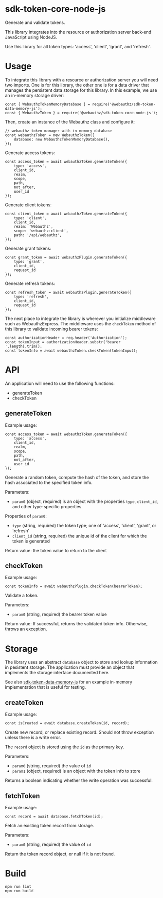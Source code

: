 sdk-token-core-node-js
======================

Generate and validate tokens.

This library integrates into the resource or authorization server
back-end JavaScript using NodeJS.

Use this library for all token types: 'access', 'client', 'grant', and 'refresh'.

# Usage

To integrate this library with a resource or authorization server
you will need two imports. One is
for this library, the other one is for a data driver that manages the persistent
data storage for this library. In this example, we use an in-memory storage
driver:

```
const { WebauthzTokenMemoryDatabase } = require('@webauthz/sdk-token-data-memory-js');
const { WebauthzToken } = require('@webauthz/sdk-token-core-node-js');
```

Then, create an instance of the Webauthz class and configure it:

```
// webauthz token manager with in-memory database
const webauthzToken = new WebauthzToken({
    database: new WebauthzTokenMemoryDatabase(),
});
```

Generate access tokens:

```
const access_token = await webauthzToken.generateToken({
    type: 'access',
    client_id,
    realm,
    scope,
    path,
    not_after,
    user_id
});
```

Generate client tokens:

```
const client_token = await webauthzToken.generateToken({
    type: 'client',
    client_id,
    realm: 'Webauthz',
    scope: 'webauthz:client',
    path: '/api/webauthz',
});
```

Generate grant tokens:

```
const grant_token = await webauthzPlugin.generateToken({
    type: 'grant',
    client_id,
    request_id
});
```

Generate refresh tokens:

```
const refresh_token = await webauthzPlugin.generateToken({
    type: 'refresh',
    client_id,
    request_id
});
```

The next place to integrate the library is wherever you initialize middleware such
as WebauthzExpress. The middleware uses the `checkToken` method of this library to
validate incoming bearer tokens:

```
const authorizationHeader = req.header('Authorization');
const tokenInput = authorizationHeader.substr('bearer '.length).trim();
const tokenInfo = await webauthzToken.checkToken(tokenInput);
```

# API

An application will need to use the following functions:

* generateToken
* checkToken

## generateToken

Example usage:

```
const access_token = await webauthzToken.generateToken({
    type: 'access',
    client_id,
    realm,
    scope,
    path,
    not_after,
    user_id
});
```

Generate a random token, compute the hash of the token, and store the
hash associated to the specified token info.

Parameters:

* `param0` (object, required) is an object with the properties `type`, `client_id`, and other type-specific properties.

Properties of `param0`:

* `type` (string, required) the token type; one of 'access', 'client', 'grant', or 'refresh'
* `client_id` (string, required) the unique id of the client for which the token is generated

Return value: the token value to return to the client

## checkToken

Example usage:

```
const tokenInfo = await webauthzPlugin.checkToken(bearerToken);
```

Validate a token.

Parameters:

* `param0` (string, required) the bearer token value

Return value: If successful, returns the validated token info. Otherwise, throws an exception.

# Storage

The library uses an abstract `database` object to store and lookup information in
pesistent storage. The application must provide an object that implements the storage
interface documented here.

See also [sdk-token-data-memory-js](https://github.com/webauthz/sdk-token-data-memory-js/) for an example
in-memory implementation that is useful for testing.

## createToken

Example usage:

```
const isCreated = await database.createToken(id, record);
```

Create new record, or replace existing record. Should not throw exception unless there is a write error.

The `record` object is stored using the `id` as the primary key.

Parameters:

* `param0` (string, required) the value of `id`
* `param1` (object, required) is an object with the token info to store

Returns a boolean indicating whether the write operation was successful.

## fetchToken

Example usage:

```
const record = await database.fetchToken(id);
```

Fetch an existing token record from storage.

Parameters:

* `param0` (string, required) the value of `id`

Return the token record object, or
null if it is not found.

# Build

```
npm run lint
npm run build
```

